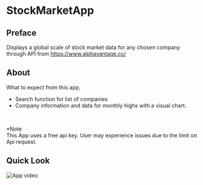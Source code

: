 # StockMarketApp


## Preface
Displays a global scale of stock market data for any chosen company through API from https://www.alphavantage.co/  <br>


## About

What to expect from this app, 
* Search function for list of companies
* Company information and data for monthly highs with a visual chart.

<br>

*Note <br>
This App uses a free api key. User may experience issues due to the limit on Api request. 

## Quick Look
![App video](https://media.giphy.com/media/v1.Y2lkPTc5MGI3NjExdWk0MGQ2NGk4Y2d0cXRjMzJtYWFoMWowZmFhZ3FuOTI3Yms3YnNqdiZlcD12MV9pbnRlcm5hbF9naWZfYnlfaWQmY3Q9Zw/iRGdBOWcod7UvGtGrU/giphy.gif)
 
